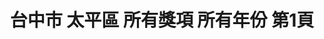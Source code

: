 ---
title: "台中市 太平區 所有獎項 所有年份 第1頁"
description: "台中市 太平區 所有獎項 所有年份 獲獎餐廳 第1頁"
keywords:
  - 美食競賽
  - 台灣美食
  - 美食精選
datePublished: "2025-06-30"
dateModified: "2025-07-05"
city: "台中市"
district: "太平區"
award: "所有獎項"
year: "所有年份"
page: 1
count: 1

restaurants:
  - name: "L' atelier par Yao"
    city: "台中市"
    district: "太平區"
    address: "台中市太平區新福十六街68號2樓"
    phone: "0968059811"
    geo: "24.152858019081652, 120.7051389087968"
    link: "台中市/太平區/L__atelier_par_Yao"
    google_map: "https://maps.app.goo.gl/XrD3Di6Z9HSjf1dX7"
    footinder: "https://footinder.com.tw/%E5%8F%B0%E4%B8%AD%E5%B8%82%E5%A4%AA%E5%B9%B3%E5%8D%80/141568/"
    award:
    - name: "500盤"
      year: "2024"
---